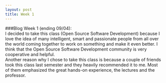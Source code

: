 ```yaml
---
layout: post
title: Week 1
---
```


###Blog Week 1 (ending 09/04):  
I decided to take this class (Open Source Software Development) because I love the idea of many intelligent, smart and passionate people from all over the world coming together to work on something and make it even better. I think that the Open Source Software Development community is very cooperative and helpful.  
Another reason why I chose to take this class is because a couple of friends took this class last semester and they heavily recommended it to me. Most of them emphasized the great hands-on experience, the lectures and the professor.

